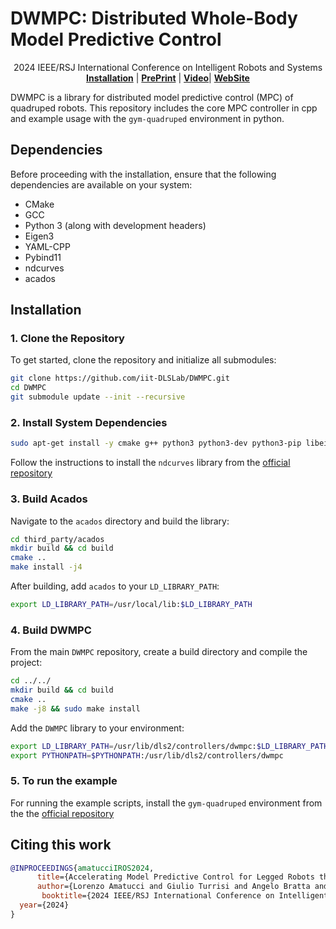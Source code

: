 # DWMPC: Distributed Whole-Body Model Predictive Control
<div align="center">
  2024 IEEE/RSJ International Conference on Intelligent Robots and Systems
</div>

<div align="center">
  <a href="#Installation"><b>Installation</b></a> |
  <a href="https://arxiv.org/abs/2403.11742v3"><b>PrePrint</b></a> |
  <a href=https://www.youtube.com/watch?v=Yar4W-Vlh2A><b>Video</b></a>|
  <a href=https://sites.google.com/view/dwmpc/home><b>WebSite</b></a>
  
</div>

DWMPC is a library for distributed model predictive control (MPC) of quadruped robots. This repository includes the core MPC controller in cpp and example usage with the `gym-quadruped` environment in python.


## Dependencies
Before proceeding with the installation, ensure that the following dependencies are available on your system:

- CMake
- GCC
- Python 3 (along with development headers)
- Eigen3
- YAML-CPP
- Pybind11
- ndcurves
- acados

## Installation 

### 1. Clone the Repository
To get started, clone the repository and initialize all submodules:
```bash
git clone https://github.com/iit-DLSLab/DWMPC.git
cd DWMPC
git submodule update --init --recursive
```
### 2. Install System Dependencies
```bash
sudo apt-get install -y cmake g++ python3 python3-dev python3-pip libeigen3-dev libyaml-cpp-dev pybind11-dev
```
Follow the instructions to install the `ndcurves` library from the [official repository](https://github.com/loco-3d/ndcurves)

### 3. Build Acados
Navigate to the `acados` directory and build the library:
```bash
cd third_party/acados
mkdir build && cd build
cmake ..
make install -j4
```
After building, add `acados` to your `LD_LIBRARY_PATH`:
```bash
export LD_LIBRARY_PATH=/usr/local/lib:$LD_LIBRARY_PATH
```
### 4. Build DWMPC
From the main `DWMPC` repository, create a build directory and compile the project:
```bash
cd ../../
mkdir build && cd build
cmake ..
make -j8 && sudo make install
```
Add the `DWMPC` library to your environment:
```bash
export LD_LIBRARY_PATH=/usr/lib/dls2/controllers/dwmpc:$LD_LIBRARY_PATH
export PYTHONPATH=$PYTHONPATH:/usr/lib/dls2/controllers/dwmpc
```
### 5. To run the example
For running the example scripts, install the `gym-quadruped` environment from the the [official repository](https://github.com/iit-DLSLab/gym-quadruped)

## Citing this work

```bibtex
@INPROCEEDINGS{amatucciIROS2024,
      title={Accelerating Model Predictive Control for Legged Robots through Distributed Optimization}, 
      author={Lorenzo Amatucci and Giulio Turrisi and Angelo Bratta and Victor Barasuol and Claudio Semini},
       booktitle={2024 IEEE/RSJ International Conference on Intelligent Robots and Systems (IROS)},
  year={2024}
}
```
